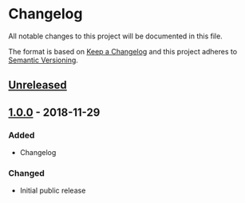 # Changelog
All notable changes to this project will be documented in this file.

The format is based on [Keep a Changelog](http://keepachangelog.com/en/1.0.0/)
and this project adheres to [Semantic Versioning](http://semver.org/spec/v2.0.0.html).

## [Unreleased]

## [1.0.0] - 2018-11-29
### Added
- Changelog

### Changed
- Initial public release

[Unreleased]: https://github.com/pagerinc/dotfiles/compare/v1.0.0...HEAD
[1.0.0]: https://github.com/pagerinc/dotfiles/compare/v1.0.0...v1.0.0
